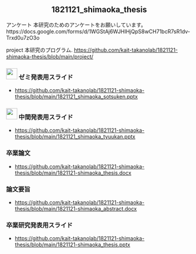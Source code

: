 
<h2 align="center">1821121_shimaoka_thesis</h2>
アンケート
本研究のためのアンケートをお願いしています。
https://docs.google.com/forms/d/1WGStAj6WJHIHjQpS8wCH71bcR7sR1dv-Trxd0u7zO3o

project
本研究のプログラム. 
https://github.com/kait-takanolab/1821121-shimaoka-thesis/blob/main/project/

### <img src="https://icooon-mono.com/i/icon_12063/icon_120631_64.png" height="30px;" /> ゼミ発表用スライド

- https://github.com/kait-takanolab/1821121-shimaoka-thesis/blob/main/1821121_shimaoka_sotsuken.pptx

### <img src="https://icooon-mono.com/i/icon_12063/icon_120631_64.png" height="30px;" /> 中間発表用スライド

- https://github.com/kait-takanolab/1821121-shimaoka-thesis/blob/main/1821121_shimaoka_tyuukan.pptx

### 卒業論文
- https://github.com/kait-takanolab/1821121-shimaoka-thesis/blob/main/1821121-shimaoka_thesis.docx

### 論文要旨
- https://github.com/kait-takanolab/1821121-shimaoka-thesis/blob/main/1821121-shimaoka_abstract.docx

### 卒業研究発表用スライド
- https://github.com/kait-takanolab/1821121-shimaoka-thesis/blob/main/1821121-shimaoka_thesis.pptx
